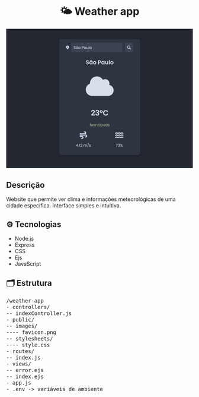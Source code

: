 <h1 align="center">🌤️ Weather app</h1>

![App Screenshot](https://raw.githubusercontent.com/jhenriquem/weather-app-express/main/screenshots.png)

## Descrição

Website que permite ver clima e informações meteorológicas de uma cidade específica. Interface simples e intuitiva.

## ⚙️ Tecnologias

- Node.js
- Express
- CSS
- Ejs
- JavaScript

## 🗂️ Estrutura

<samp>
/weather-app<br>
- controllers/<br>
-- indexController.js<br>
- public/<br>
-- images/<br>
---- favicon.png<br>
-- stylesheets/<br>
---- style.css<br>
- routes/<br>
-- index.js<br>
- views/<br>
-- error.ejs<br>
-- index.ejs<br>
- app.js<br>
- .env -> variáveis de ambiente
</samp>
